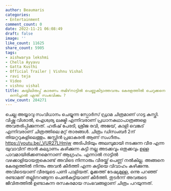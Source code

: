 ```yaml
---
author: Beaumaris
categories:
- Entertainment
comment_count: 0
date: 2022-11-21 06:08:49
draft: false
image: ''
like_count: 11625
share_count: 5905
tags:
- aishwarya lekshmi
- Chella Ayyavu
- Gatta Kusthi
- Official Trailer | Vishnu Vishal
- ravi teja
- Video
- vishnu vishal
title: കയ്യിലിരുപ്പ് കാരണം തമിഴ്‌നാട്ടിൽ പെണ്ണുകിട്ടാത്തവനും കേരളത്തിൽ ചെറുക്കനെ കിട്ടാത്തവളും
  ഒന്നിച്ചാൽ എന്ത് സംഭവിക്കും ?
view_count: 284271
---
```


ചെല്ല അയ്യാവു സംവിധാനം ചെയ്യുന്ന സ്പോർസ് ഡ്രാമ ചിത്രമാണ് ഗാട്ട കുസ്തി. വിഷ്ണു വിശാൽ, ഐശ്വര്യ ലക്ഷ്മി എന്നിവരാണ് പ്രധാനകഥാപാത്രങ്ങളെ അവതരിപ്പിക്കുന്നത്. ഹരീഷ് പേരടി, ശ്രീജ രവി, അജയ്, കാളി വെങ്കട് എന്നിവരാണ് ചിത്രത്തിലെ മറ്റ് താരങ്ങൾ. ചിത്രം ഡിസംബർ 2ന് തിയറ്ററുകളിലെത്തും. ജസ്റ്റിൻ പ്രഭാകരൻ ആണ് സംഗീതം. https://youtu.be/_VUR27LHmjw അടിപിടിയും അലമ്പുമായി നടക്കുന്ന വീര എന്ന യുവാവിന് താൻ കല്യാണം കഴിക്കുന്ന കുട്ടി നല്ല അടക്കവും ഒതുക്കവും ഉള്ള പാവമായിരിക്കണമെന്നാണ് ആഗ്രഹം. എന്നാൽ നാട്ടിൽ വഴക്കാളിയായതുകൊണ്ട് അവിടെ നിന്നാരും വീരയ്ക്ക് പെണ്ണ് നല്‍കില്ല. അങ്ങനെ കേരളത്തിൽ നിന്നും അവൻ കീർത്തി എന്ന കുട്ടിയെ വിവാഹം കഴിക്കുന്നു. അവിടെയാണ് വീരയുടെ പണി പാളിയത്. മൂക്കത്ത് ദേഷ്യമുള്ള, ഒന്നു പറഞ്ഞ് രണ്ടാമത് തല്ലിനറങ്ങുന്ന പെൺകുട്ടിയാണ് കീർത്തി. തുടർന്ന് അവരുടെ ജീവിതത്തിൽ ഉണ്ടാകുന്ന രസകരമായ സംഭവങ്ങളാണ് ചിത്രം പറയുന്നത്.